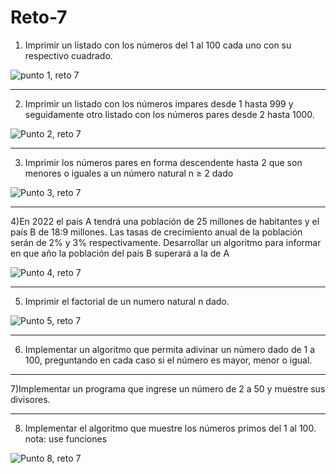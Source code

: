 # Reto-7

1) Imprimir un listado con los números del 1 al 100 cada uno con su respectivo cuadrado.

![punto 1, reto 7](https://user-images.githubusercontent.com/124641609/227823048-587494d0-c963-47df-8b1a-473adaf7a301.JPG)


---

2) Imprimir un listado con los números impares desde 1 hasta 999 y seguidamente otro listado con los números pares desde 2 hasta 1000.


![Punto 2, reto 7](https://user-images.githubusercontent.com/124641609/227821129-b33d9fcf-c50d-45fd-bf20-7e5da7713711.JPG)


---

3) Imprimir los números pares en forma descendente hasta 2 que son menores o iguales a un número natural n ≥ 2 dado

![Punto 3, reto 7](https://user-images.githubusercontent.com/124641609/227827576-275c1292-5569-4f7e-b80b-c8093ae7ff80.JPG)


---

4)En 2022 el país A tendrá una población de 25 millones de habitantes y el país B de 18:9 millones. Las tasas de crecimiento anual de la población serán de 2% y 3% respectivamente. Desarrollar un algoritmo para informar en que año la población del país B superará a la de A 

![Punto 4, reto 7](https://user-images.githubusercontent.com/124641609/227837370-3f40f7e3-ad45-44df-98fd-d592d6a0dcab.JPG)


---

5) Imprimir el factorial de un numero natural n dado.

![Punto 5, reto 7](https://user-images.githubusercontent.com/124641609/227838759-e0848456-dd38-4e15-bea4-e00a0c035dba.JPG)


---

6) Implementar un algoritmo que permita adivinar un número dado de 1 a 100, preguntando en cada caso si el número es mayor, menor o igual.




---

7)Implementar un programa que ingrese un número de 2 a 50 y muestre sus divisores.



---

8) Implementar el algoritmo que muestre los números primos del 1 al 100. nota: use funciones

![Punto 8, reto 7](https://user-images.githubusercontent.com/124641609/227840749-2f5e76af-ce2f-42b3-bbb8-625cf5ef65dd.JPG)


